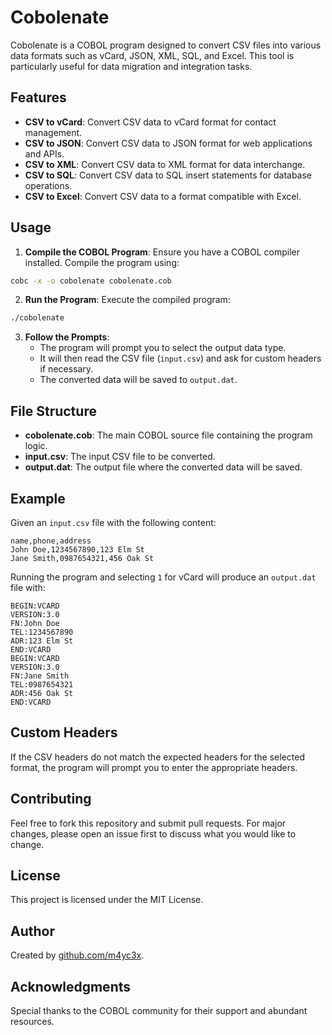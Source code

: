 # Cobolenate

Cobolenate is a COBOL program designed to convert CSV files into various data formats such as vCard, JSON, XML, SQL, and Excel. This tool is particularly useful for data migration and integration tasks.

## Features

- **CSV to vCard**: Convert CSV data to vCard format for contact management.
- **CSV to JSON**: Convert CSV data to JSON format for web applications and APIs.
- **CSV to XML**: Convert CSV data to XML format for data interchange.
- **CSV to SQL**: Convert CSV data to SQL insert statements for database operations.
- **CSV to Excel**: Convert CSV data to a format compatible with Excel.

## Usage

1. **Compile the COBOL Program**:
   Ensure you have a COBOL compiler installed. Compile the program using:

```sh
cobc -x -o cobolenate cobolenate.cob
```

2. **Run the Program**:
   Execute the compiled program:

```sh
./cobolenate
```

3. **Follow the Prompts**:
   - The program will prompt you to select the output data type.
   - It will then read the CSV file (`input.csv`) and ask for custom headers if necessary.
   - The converted data will be saved to `output.dat`.

## File Structure

- **cobolenate.cob**: The main COBOL source file containing the program logic.
- **input.csv**: The input CSV file to be converted.
- **output.dat**: The output file where the converted data will be saved.

## Example

Given an `input.csv` file with the following content:

```
name,phone,address
John Doe,1234567890,123 Elm St
Jane Smith,0987654321,456 Oak St
```

Running the program and selecting `1` for vCard will produce an `output.dat` file with:

```
BEGIN:VCARD
VERSION:3.0
FN:John Doe
TEL:1234567890
ADR:123 Elm St
END:VCARD
BEGIN:VCARD
VERSION:3.0
FN:Jane Smith
TEL:0987654321
ADR:456 Oak St
END:VCARD
```

## Custom Headers

If the CSV headers do not match the expected headers for the selected format, the program will prompt you to enter the appropriate headers.

## Contributing

Feel free to fork this repository and submit pull requests. For major changes, please open an issue first to discuss what you would like to change.

## License

This project is licensed under the MIT License.

## Author

Created by [github.com/m4yc3x](https://github.com/m4yc3x).

## Acknowledgments

Special thanks to the COBOL community for their support and abundant resources.

